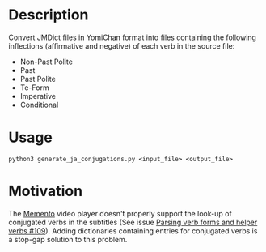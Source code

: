 # Description
Convert JMDict files in YomiChan format into files containing the following inflections (affirmative and negative) of each verb in the source file:

- Non-Past Polite
- Past
- Past Polite
- Te-Form
- Imperative
- Conditional

# Usage
```
python3 generate_ja_conjugations.py <input_file> <output_file>
```

# Motivation
The [Memento](https://github.com/ripose-jp/Memento) video player doesn't properly support the look-up of conjugated verbs in the subtitles (See issue [Parsing verb forms and helper verbs #109](https://github.com/ripose-jp/Memento/issues/109)). Adding dictionaries containing entries for conjugated verbs is a stop-gap solution to this problem.
